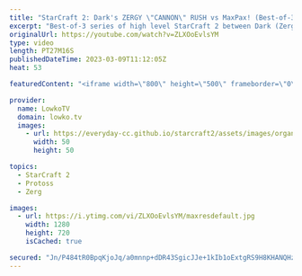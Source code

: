 ```yaml
---
title: "StarCraft 2: Dark's ZERGY \"CANNON\" RUSH vs MaxPax! (Best-of-3)"
excerpt: "Best-of-3 series of high level StarCraft 2 between Dark (Zerg) and MaxPax (Protoss). Both players decide to go for some very fun strategies in this game. Dark opens with a Proxy Hatchery and a Spine Crawler, and in the second game MaxPax strikes back with a cheeky Adept opener off of six Gateways  Support"
originalUrl: https://youtube.com/watch?v=ZLXOoEvlsYM
type: video
length: PT27M16S
publishedDateTime: 2023-03-09T11:12:05Z
heat: 53

featuredContent: "<iframe width=\"800\" height=\"500\" frameborder=\"0\" src=\"https://www.youtube.com/embed/ZLXOoEvlsYM\" allow=\"accelerometer; autoplay; encrypted-media; gyroscope; picture-in-picture\" allowfullscreen></iframe>"

provider:
  name: LowkoTV
  domain: lowko.tv
  images:
    - url: https://everyday-cc.github.io/starcraft2/assets/images/organizations/lowko.tv-50x50.jpg
      width: 50
      height: 50

topics:
  - StarCraft 2
  - Protoss
  - Zerg

images:
  - url: https://i.ytimg.com/vi/ZLXOoEvlsYM/maxresdefault.jpg
    width: 1280
    height: 720
    isCached: true

secured: "Jn/P484tR0BpqKjoJq/a0mnnp+dDR43SgicJJe+1kIb1oExtgRS9H8KHANQHzGzmGy0HFgL5Mlg8l3M7K+A2RLtO7JA1VOEThMvT8cShO83XwiPuu0YF1bdDQsyulORYzlTg7B3nYso4aWNdYwgHXzysc3pOSaitaqnPQQe5MNg5kwZNFMEEEPfuoAf/bMV+17iWg+t6+ypAvp8BQhVUK2TrvmrdqnXmneZUp+CikEHMiBz2cTdrFUwR8qArPu9NHtSt6CJt0NHwfi9yEfVnvOTZExGnzxUcwT/u+K4MWW16HF510QcdO71w9S6QLb0Ny+DJoy3DlhGA0Nc2EhpbSGcNF1yAJIHAgS2d/IakGkrb/dXsXXsbnNs+nTWYazHF9bYPxBgOaLdWKPTqJsa38A+r0b1tGe0rlJQYiSoP11+XWYe9zyT2vv5plldo+CBk;ccH/DjZ9COaJc///IwT+1g=="
---
```


